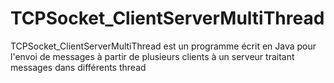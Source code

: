 # TCPSocket_ClientServerMultiThread
TCPSocket_ClientServerMultiThread est un programme écrit en Java pour l'envoi de messages à partir de plusieurs clients à un serveur traitant  messages dans différents thread
